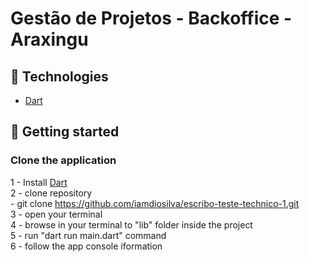 # Gestão de Projetos - Backoffice - Araxingu

## 🧪 Technologies

- [Dart](https://dart.dev/)


## 🚀 Getting started

### Clone the application
1 - Install [Dart](https://dart.dev/)</br>
2 - clone repository
</br>          -  git clone https://github.com/iamdiosilva/escribo-teste-technico-1.git
   </br>
3 - open your terminal</br>
4 - browse in your terminal to "lib" folder inside the project</br>
5 - run "dart run main.dart" command</br>
6 - follow the app console iformation</br>

